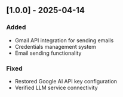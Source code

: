 ## [1.0.0] - 2025-04-14
### Added
- Gmail API integration for sending emails
- Credentials management system
- Email sending functionality

### Fixed
- Restored Google AI API key configuration
- Verified LLM service connectivity
